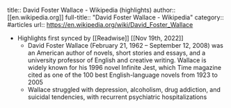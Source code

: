 title:: David Foster Wallace - Wikipedia (highlights)
author:: [[en.wikipedia.org]]
full-title:: "David Foster Wallace - Wikipedia"
category:: #articles
url:: https://en.wikipedia.org/wiki/David_Foster_Wallace

- Highlights first synced by [[Readwise]] [[Nov 19th, 2022]]
	- David Foster Wallace (February 21, 1962 – September 12, 2008) was an American author of novels, short stories and essays, and a university professor of English and creative writing. Wallace is widely known for his 1996 novel Infinite Jest, which Time magazine cited as one of the 100 best English-language novels from 1923 to 2005
	- Wallace struggled with depression, alcoholism, drug addiction, and suicidal tendencies, with recurrent psychiatric hospitalizations